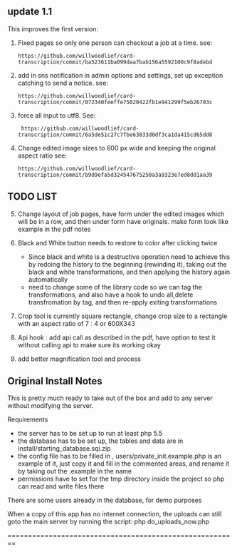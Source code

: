 update 1.1
------

This improves the first version:
  
  
1) Fixed pages so only one person can checkout a job at a time. see:

       https://github.com/willwoodlief/card-transcription/commit/ba523611ba099daa7bab156a5592100c9f8adebd

2) add in sns notification in admin options and settings, set up exception catching to send a notice. see:
  
       https://github.com/willwoodlief/card-transcription/commit/072340feeffe75020422fb1e941299f5eb26703c

3) force all input to utf8. See:
        
        https://github.com/willwoodlief/card-transcription/commit/6a5de51c27c7fbe63833d0df3ca1da415cd65dd8


4) Change edited image sizes to 600 px wide and keeping the original aspect ratio
  see:
  
       https://github.com/willwoodlief/card-transcription/commit/b9d9efa5d324547675250a3a9323e7ed8dd1aa39

  TODO LIST
  ---------------
5) Change layout of job pages, have form under the edited images which will be in a row, and then under form have originals. make form look like example in the pdf notes

6) Black and White button needs to restore to color after clicking twice
   * Since black and white is a destructive operation need to achieve this by redoing the history to the beginning (rewinding it), taking out the black and white transformations, and then applying the history again automatically
   * need to change some of the library code so we can tag the transformations, and also have a hook to undo all,delete transfromation by tag, and then re-apply exiting transformations

7) Crop tool is currently square rectangle, change crop size to a rectangle with an aspect ratio of 7 : 4 or 600X343

8) Api hook : add api call as described in the pdf, have option to test it without calling api to make sure its working okay

9) add better magnification tool and process




  Original Install Notes
  -------------------------
  
  This is pretty much ready to take out of the box and add to any server without modifying the server.
  
  Requirements
  * the server has to be set up to run at least php 5.5
  * the database has to be set up, the tables and data are in install/starting_database.sql.zip
  * the config file has to be filled in , users/private_init.example.php is an example of it, just copy it
     and fill in the commented areas, and rename it by taking out the .example in the name
  * permissions have to set for the tmp directory inside the project so php can read and write files there
  
  There are some users already in the database, for demo purposes
  
  When a copy of this app has no internet connection, the uploads can still goto the main server by running the script:
  php do_uploads_now.php
  
  ========================================================
